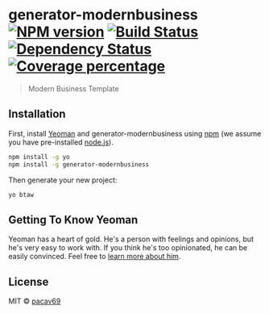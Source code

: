 # generator-modernbusiness [![NPM version][npm-image]][npm-url] [![Build Status][travis-image]][travis-url] [![Dependency Status][daviddm-image]][daviddm-url] [![Coverage percentage][coveralls-image]][coveralls-url]
> Modern Business Template

## Installation

First, install [Yeoman](http://yeoman.io) and generator-modernbusiness using [npm](https://www.npmjs.com/) (we assume you have pre-installed [node.js](https://nodejs.org/)).

```bash
npm install -g yo
npm install -g generator-modernbusiness
```

Then generate your new project:

```bash
yo btaw
```

## Getting To Know Yeoman

Yeoman has a heart of gold. He&#39;s a person with feelings and opinions, but he&#39;s very easy to work with. If you think he&#39;s too opinionated, he can be easily convinced. Feel free to [learn more about him](http://yeoman.io/).

## License

MIT © [pacav69]()


[npm-image]: https://badge.fury.io/js/generator-modernbusiness.svg
[npm-url]: https://npmjs.org/package/generator-modernbusiness
[travis-image]: https://travis-ci.org/pacav69/generator-modernbusiness.svg?branch=master
[travis-url]: https://travis-ci.org/pacav69/generator-modernbusiness
[daviddm-image]: https://david-dm.org/pacav69/generator-modernbusiness.svg?theme=shields.io
[daviddm-url]: https://david-dm.org/pacav69/generator-modernbusiness
[coveralls-image]: https://coveralls.io/repos/pacav69/generator-modernbusiness/badge.svg
[coveralls-url]: https://coveralls.io/r/pacav69/generator-modernbusiness
